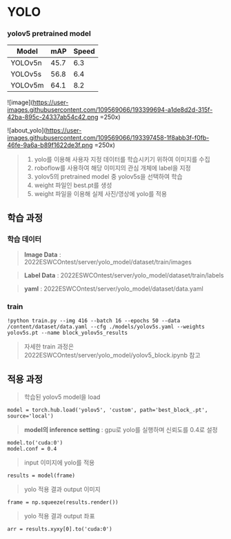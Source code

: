 # YOLO

### yolov5 pretrained model
| Model | mAP | Speed |
| ---- | ----- |------|
| YOLOv5n |	45.7 | 6.3 |
| YOLOv5s	| 56.8 | 6.4 |
| YOLOv5m |	64.1 | 8.2 |

![image](https://user-images.githubusercontent.com/109569066/193399694-a1de8d2d-315f-42ba-895c-24337ab54c42.png =250x)


![about_yolo](https://user-images.githubusercontent.com/109569066/193397458-1f8abb3f-f0fb-46fe-9a6a-b89f1622de3f.png =250x)

>1. yolo를 이용해 사용자 지정 데이터를 학습시키기 위하여 이미지를 수집
>2. roboflow를 사용하여 해당 이미지의 관심 개체에 label을 지정
>3. yolov5의 pretrained model 중 yolov5s을 선택하여 학습
>4. weight 파일인 best.pt를 생성
>5. weight 파일을 이용해 실제 사진/영상에 yolo를 적용

## 학습 과정

### 학습 데이터
> **Image Data** : 2022ESWCOntest/server/yolo_model/dataset/train/images

> **Label Data** : 2022ESWCOntest/server/yolo_model/dataset/train/labels

> **yaml** : 2022ESWCOntest/server/yolo_model/dataset/data.yaml

### train
```
!python train.py --img 416 --batch 16 --epochs 50 --data /content/dataset/data.yaml --cfg ./models/yolov5s.yaml --weights yolov5s.pt --name block_yolov5s_results
```
> 자세한 train 과정은 2022ESWCOntest/server/yolo_model/yolov5_block.ipynb 참고

## 적용 과정
>학습된 yolov5 model을 load
```
model = torch.hub.load('yolov5', 'custom', path='best_block_.pt', source='local')
```
>**model의 inference setting** : gpu로 yolo를 실행하며 신뢰도를 0.4로 설정
```
model.to('cuda:0')
model.conf = 0.4
```
>input 이미지에 yolo를 적용
```
results = model(frame)
```
>yolo 적용 결과 output 이미지
```
frame = np.squeeze(results.render())
```
>yolo 적용 결과 output 좌표
```
arr = results.xyxy[0].to('cuda:0')
```
